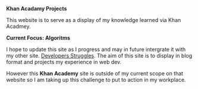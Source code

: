 **Khan Acadamy Projects**

This website is to serve as a display of my knowledge learned via Khan Acadmey.

**Current Focus: Algoritms** 

I hope to update this site as I progress and may in future intergrate it with my other site. 
[Developers Struggles](https://developers-struggle.ie/). The aim of this site is to display in blog format and projects my experience in web dev.

However this **Khan Academy** site is outside of my current scope on that website so I am taking up this challenge to put to action in my workplace. 